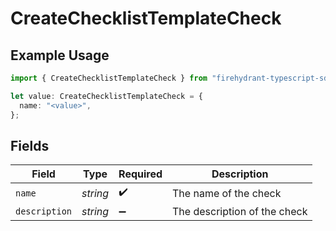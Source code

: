 # CreateChecklistTemplateCheck

## Example Usage

```typescript
import { CreateChecklistTemplateCheck } from "firehydrant-typescript-sdk/models/components";

let value: CreateChecklistTemplateCheck = {
  name: "<value>",
};
```

## Fields

| Field                        | Type                         | Required                     | Description                  |
| ---------------------------- | ---------------------------- | ---------------------------- | ---------------------------- |
| `name`                       | *string*                     | :heavy_check_mark:           | The name of the check        |
| `description`                | *string*                     | :heavy_minus_sign:           | The description of the check |